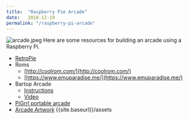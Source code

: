 ```yaml
---
title:  "Raspberry Pie Arcade"
date:   2018-12-19
permalink: "/raspberry-pi-arcade"
---
```

![arcade.jpeg]({{site.baseurl}}/assets/img/arcade.jpeg)
Here are some resources for building an arcade using a Raspberry Pi.

* [RetroPie](https://retropie.org.uk/)
* Roms
    * [http://coolrom.com/](http://coolrom.com/)
    * [https://www.emuparadise.me/](https://www.emuparadise.me/)
* Bartop Arcade
    * [Instructions](https://www.thewoodwhisperer.com/videos/bartop-arcade-raspberry-pi/)
    * [Video](https://youtu.be/nttu_5-zJHo)
* [PiGrrl portable arcade](https://www.adafruit.com/product/3014)
* [Arcade Artwork](http://www.arcadeartwork.org/)
{{site.baseurl}}/assets